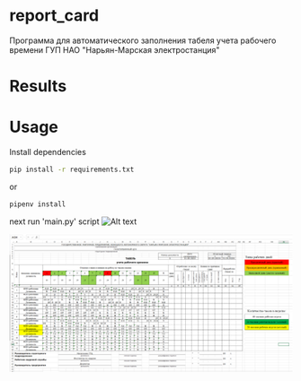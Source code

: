 # report_card

Программа для автоматического заполнения табеля учета рабочего времени ГУП НАО "Нарьян-Марская электростанция"

# Results


# Usage
Install dependencies
```cmd
pip install -r requirements.txt
``` 
or
```cmd
pipenv install
``` 
next run 'main.py' script 
![Alt text](relative/path/to/img.jpg?raw=true "Title")

![Screenshot](photo.png)